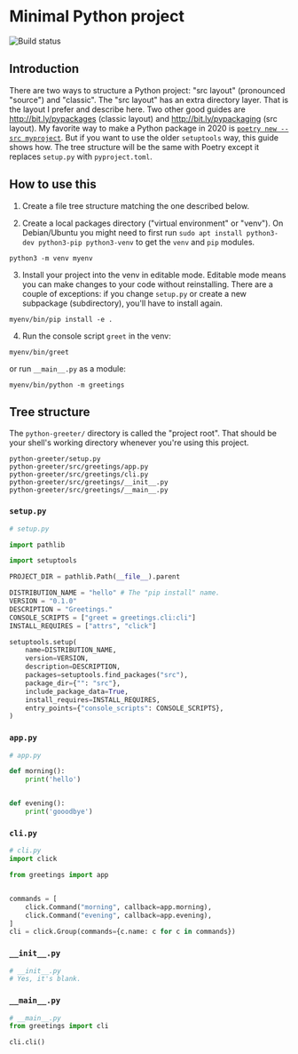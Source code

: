 # Minimal Python project

![Build status](https://img.shields.io/travis/com/energizah/minimal-python-project/master)


## Introduction

There are two ways to structure a Python project: "src layout" (pronounced "source") and "classic". The "src layout" has an extra directory layer. That is the layout I prefer and describe here. Two other good guides are http://bit.ly/pypackages (classic layout) and http://bit.ly/pypackaging (src layout). My favorite way to make a Python package in 2020 is [`poetry new --src myproject`](https://poetry.eustace.io/). But if you want to use the older `setuptools` way, this guide shows how. The tree structure will be the same with Poetry except it replaces `setup.py` with `pyproject.toml`.

## How to use this

1. Create a file tree structure matching the one described below.

2. Create a local packages directory ("virtual environment" or "venv"). On Debian/Ubuntu you might need to first run `sudo apt install python3-dev python3-pip python3-venv` to get the `venv` and `pip` modules.

```
python3 -m venv myenv
```

3. Install your project into the venv in editable mode. Editable mode means you can make changes to your code without reinstalling. There are a couple of exceptions: if you change `setup.py` or create a new subpackage (subdirectory), you'll have to install again.

```
myenv/bin/pip install -e .
```

4. Run the console script `greet` in the venv:

```
myenv/bin/greet
```

or run `__main__.py` as a module:

```
myenv/bin/python -m greetings
```


## Tree structure


The `python-greeter/` directory is called the "project root". That should be your shell's working directory whenever you're using this project.
```
python-greeter/setup.py
python-greeter/src/greetings/app.py
python-greeter/src/greetings/cli.py
python-greeter/src/greetings/__init__.py
python-greeter/src/greetings/__main__.py
```
### `setup.py`
```python
# setup.py

import pathlib

import setuptools

PROJECT_DIR = pathlib.Path(__file__).parent

DISTRIBUTION_NAME = "hello" # The "pip install" name.
VERSION = "0.1.0"
DESCRIPTION = "Greetings."
CONSOLE_SCRIPTS = ["greet = greetings.cli:cli"]
INSTALL_REQUIRES = ["attrs", "click"]

setuptools.setup(
    name=DISTRIBUTION_NAME,
    version=VERSION,
    description=DESCRIPTION,
    packages=setuptools.find_packages("src"),
    package_dir={"": "src"},
    include_package_data=True,
    install_requires=INSTALL_REQUIRES,
    entry_points={"console_scripts": CONSOLE_SCRIPTS},
)
```

### `app.py`
```python
# app.py

def morning():
    print('hello')


def evening():
    print('gooodbye')
```

### `cli.py`
```python
# cli.py
import click

from greetings import app


commands = [
    click.Command("morning", callback=app.morning),
    click.Command("evening", callback=app.evening),
]
cli = click.Group(commands={c.name: c for c in commands})
```

### `__init__.py`
```python
# __init__.py
# Yes, it's blank.
```

### `__main__.py`
```python
# __main__.py
from greetings import cli

cli.cli()
```

